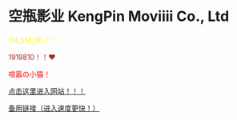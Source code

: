 # 空瓶影业 KengPin Moviiii Co., Ltd

<font color="yellow">114,514,191？！</font><br>

<font color="brown">1919810！！❤</font><br>

<font color="red">喧嚣の小猫！</font><br>

[点击这里进入网站！！！](https://cutefunny-my.sharepoint.com/:v:/g/personal/catalpacute_cutefunny_onmicrosoft_com/EXr8r3eS6q9NjwO4snesCoMBuoi_TYjJBLIQqmvnhFIk1w?e=PsVpIS)

[备用链接（进入速度更快！）](https://www.bilibili.com/video/BV1CR4y1877c)

